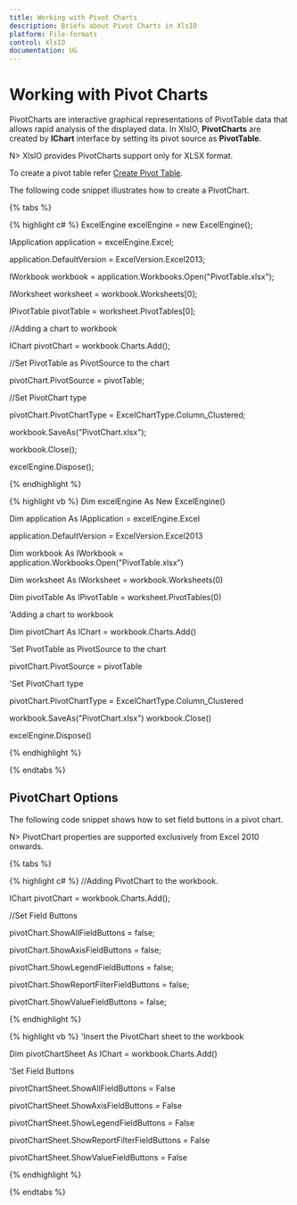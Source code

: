 ```yaml
---
title: Working with Pivot Charts
description: Briefs about Pivot Charts in XlsIO
platform: File-formats
control: XlsIO
documentation: UG 
---
```


# Working with Pivot Charts

PivotCharts are interactive graphical representations of PivotTable data that allows rapid analysis of the displayed data. In XlsIO, **PivotCharts** are created by __IChart__ interface by setting its pivot source as __PivotTable__.

N> XlsIO provides PivotCharts support only for XLSX format.

To create a pivot table refer [Create Pivot Table](/file-formats/xlsio/working-with-pivot-tables#create-a-pivot-table). 

The following code snippet illustrates how to create a PivotChart.

{% tabs %}  

{% highlight c# %}
ExcelEngine excelEngine = new ExcelEngine();

IApplication application = excelEngine.Excel;

application.DefaultVersion = ExcelVersion.Excel2013;

IWorkbook workbook = application.Workbooks.Open("PivotTable.xlsx");

IWorksheet worksheet = workbook.Worksheets[0];

IPivotTable pivotTable = worksheet.PivotTables[0];


//Adding a chart to workbook

IChart pivotChart = workbook.Charts.Add();

//Set PivotTable as PivotSource to the chart

pivotChart.PivotSource = pivotTable;

//Set PivotChart type

pivotChart.PivotChartType = ExcelChartType.Column_Clustered;

workbook.SaveAs("PivotChart.xlsx");

workbook.Close();

excelEngine.Dispose();



{% endhighlight %}

{% highlight vb %}
Dim excelEngine As New ExcelEngine()

Dim application As IApplication = excelEngine.Excel

application.DefaultVersion = ExcelVersion.Excel2013

Dim workbook As IWorkbook = application.Workbooks.Open("PivotTable.xlsx")

Dim worksheet As IWorksheet = workbook.Worksheets(0)

Dim pivotTable As IPivotTable = worksheet.PivotTables(0)

'Adding a chart to workbook

Dim pivotChart As IChart = workbook.Charts.Add()

'Set PivotTable as PivotSource to the chart

pivotChart.PivotSource = pivotTable

'Set PivotChart type

pivotChart.PivotChartType = ExcelChartType.Column_Clustered


workbook.SaveAs("PivotChart.xlsx")
workbook.Close()

excelEngine.Dispose()



{% endhighlight %}

  {% endtabs %}  

## PivotChart Options

The following code snippet shows how to set field buttons in a pivot chart.

N> PivotChart properties are supported exclusively from Excel 2010 onwards.

{% tabs %}  

{% highlight c# %}
//Adding PivotChart to the workbook.

IChart pivotChart = workbook.Charts.Add();

//Set Field Buttons

pivotChart.ShowAllFieldButtons = false;

pivotChart.ShowAxisFieldButtons = false;

pivotChart.ShowLegendFieldButtons = false;

pivotChart.ShowReportFilterFieldButtons = false;

pivotChart.ShowValueFieldButtons = false;   



{% endhighlight %}

{% highlight vb %}
'Insert the PivotChart sheet to the workbook

Dim pivotChartSheet As IChart = workbook.Charts.Add()

'Set Field Buttons

pivotChartSheet.ShowAllFieldButtons = False

pivotChartSheet.ShowAxisFieldButtons = False

pivotChartSheet.ShowLegendFieldButtons = False

pivotChartSheet.ShowReportFilterFieldButtons = False

pivotChartSheet.ShowValueFieldButtons = False



{% endhighlight %}

  {% endtabs %}  


